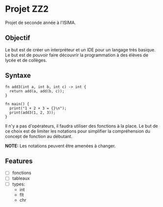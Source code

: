 # Projet ZZ2

Projet de seconde année à l'ISIMA.

## Objectif

Le but est de créer un interpréteur et un IDE pour un langage très basique. Le
but est de pouvoir faire découvrir la programmation à des élèves de lycée et de
collèges.

## Syntaxe

```
fn add3(int a, int b, int c) -> int {
  return add(a, add(b, c));
}

fn main() {
  print("1 + 2 + 3 = {}\n");
  print(add3(1, 2, 3));
}
```

Il n'y a pas d'opérateurs, il faudra utiliser des fonctions à la place. Le but
de ce choix est de limiter les notations pour simplifier la compréhension du
concept de fonction au débutant.

**NOTE:** Les notations peuvent être amenées à changer.

## Features

- [ ] fonctions
- [ ] tableaux
- [ ] types:
  - int
  - flt
  - chr
